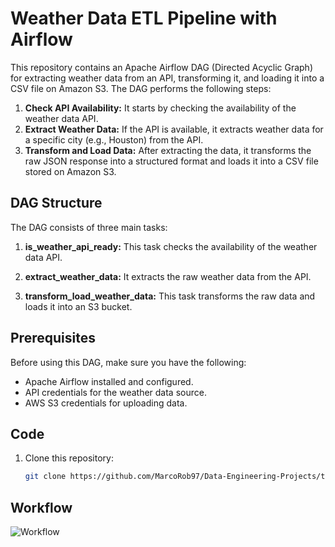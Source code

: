 # Weather Data ETL Pipeline with Airflow

This repository contains an Apache Airflow DAG (Directed Acyclic Graph) for extracting weather data from an API, transforming it, and loading it into a CSV file on Amazon S3. The DAG performs the following steps:

1. **Check API Availability:** It starts by checking the availability of the weather data API.
2. **Extract Weather Data:** If the API is available, it extracts weather data for a specific city (e.g., Houston) from the API.
3. **Transform and Load Data:** After extracting the data, it transforms the raw JSON response into a structured format and loads it into a CSV file stored on Amazon S3.

## DAG Structure

The DAG consists of three main tasks:

1. **is_weather_api_ready:** This task checks the availability of the weather data API.

2. **extract_weather_data:** It extracts the raw weather data from the API.

3. **transform_load_weather_data:** This task transforms the raw data and loads it into an S3 bucket.

## Prerequisites

Before using this DAG, make sure you have the following:

- Apache Airflow installed and configured.
- API credentials for the weather data source.
- AWS S3 credentials for uploading data.

## Code

1. Clone this repository:

   ```bash
   git clone https://github.com/MarcoRob97/Data-Engineering-Projects/tree/main/Weather-api-etl-to-aws)https://github.com/MarcoRob97/Data-Engineering-Projects/tree/main/Weather-api-etl-to-aws

## Workflow

![Workflow](picture.png)


